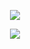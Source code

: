 <div align="center">
  <p><img align="center" src="https://github-readme-stats.vercel.app/api?username=B-Hofer&show_icons=true&locale=en"/></p>
  <p><img align="center" src="https://github-readme-stats.vercel.app/api/top-langs?username=B-Hofer&show_icons=true"/></p>
</div>
